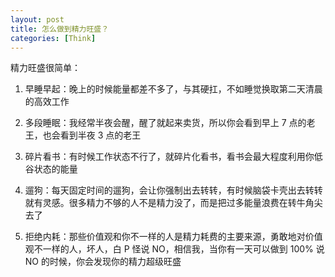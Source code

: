 ```yaml
---
layout: post
title: 怎么做到精力旺盛？
categories: [Think]
---
```


精力旺盛很简单：

1. 早睡早起：晚上的时候能量都差不多了，与其硬扛，不如睡觉换取第二天清晨的高效工作

2. 多段睡眠：我经常半夜会醒，醒了就起来卖货，所以你会看到早上 7 点的老王，也会看到半夜 3 点的老王

3. 碎片看书：有时候工作状态不行了，就碎片化看书，看书会最大程度利用你低谷状态的能量

4. 遛狗：每天固定时间的遛狗，会让你强制出去转转，有时候脑袋卡壳出去转转就有灵感。很多精力不够的人不是精力没了，而是把过多能量浪费在转牛角尖去了

5. 拒绝内耗：那些价值观和你不一样的人是精力耗费的主要来源，勇敢地对价值观不一样的人，坏人，白 P 怪说 NO，相信我，当你有一天可以做到 100% 说 NO 的时候，你会发现你的精力超级旺盛
